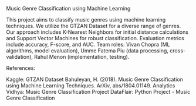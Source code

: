 Music Genre Classification using Machine Learning

This project aims to classify music genres using machine learning techniques. We utilize the GTZAN Dataset for a diverse range of genres. Our approach includes K-Nearest Neighbors for initial distance calculations and Support Vector Machines for robust classification. Evaluation metrics include accuracy, F-score, and AUC. Team roles: Vivan Chopra (ML algorithms, model evaluation), Umme Fatema Piu (data processing, cross-validation), Rahul Menon (implementation, testing).

References:

Kaggle: GTZAN Dataset
Bahuleyan, H. (2018). Music Genre Classification using Machine Learning Techniques. ArXiv, abs/1804.01149.
Analytics Vidhya: Music Genre Classification Project
DataFlair: Python Project - Music Genre Classification
